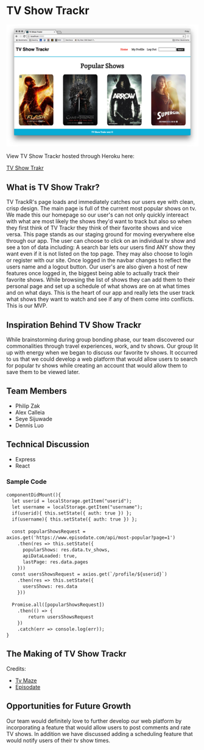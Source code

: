 # TV Show Trackr

![homepage](./assets/homepage.png)

View TV Show Trackr hosted through Heroku here:

[TV Show Trakr](https://tvshowtrakr.herokuapp.com/)

## What is TV Show Trakr?

TV TrackR's page loads and immediately catches our users eye with clean, crisp design. The main page is full of the current most popular shows on tv. We made this our homepage so our user's can not only quickly intereact with what are most likely the shows they'd want to track but also so when they first think of TV Trackr they think of their favorite shows and vice versa. This page stands as our staging ground for moving everywhere else through our app. The user can choose to click on an individual tv show and see a ton of data including: A search bar lets our users find ANY show they want even if it is not listed on the top page. They may also choose to login or register with our site. Once logged in the navbar changes to reflect the users name and a logout button. Our user's are also given a host of new features once logged in, the biggest being able to actually track their favorite shows. While browsing the list of shows they can add them to their personal page and set up a schedule of what shows are on at what times and on what days. This is the heart of our app and really lets the user track what shows they want to watch and see if any of them come into conflicts. This is our MVP.

## Inspiration Behind TV Show Trackr 

While brainstorming during group bonding phase, our team discovered our commonalities through travel experiences, work, and tv shows. Our group lit up with energy when we began to discuss our favorite tv shows. It occurred to us that we could develop a web platform that would allow users to search for popular tv shows while creating an account that would allow them to save them to be viewed later. 

## Team Members

* Philip Zak
* Alex Calleia
* Seye Sijuwade
* Dennis Luo

## Technical Discussion

* Express
* React

### Sample Code

```
componentDidMount(){
  let userid = localStorage.getItem("userid");
  let username = localStorage.getItem("username");
  if(userid){ this.setState({ auth: true }) };
  if(username){ this.setState({ auth: true }) };

  const popularShowsRequest = axios.get('https://www.episodate.com/api/most-popular?page=1')
    .then(res => this.setState({
      popularShows: res.data.tv_shows,
      apiDataLoaded: true,
      lastPage: res.data.pages
    }))
  const usersShowsRequest = axios.get(`/profile/${userid}`)
    .then(res => this.setState({
      usersShows: res.data
    }))

  Promise.all([popularShowsRequest])
    .then(() => {
        return usersShowsRequest
    })
    .catch(err => console.log(err));
}
```

## The Making of TV Show Trackr

Credits: 
* [Tv Maze](http://www.tvmaze.com/api)
* [Episodate](https://www.episodate.com/api)

## Opportunities for Future Growth

Our team would definitely love to further develop our web platform by incorporating a feature that would allow users to post comments and rate TV shows. In addition we have discussed adding a scheduling feature that would notify users of their tv show times.
